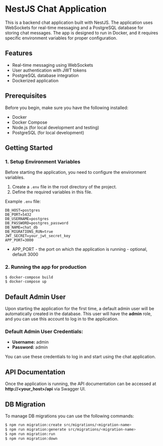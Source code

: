 # NestJS Chat Application

This is a backend chat application built with NestJS. The application uses WebSockets for real-time messaging and a PostgreSQL database for storing chat messages. The app is designed to run in Docker, and it requires specific environment variables for proper configuration.

## Features

- Real-time messaging using WebSockets
- User authentication with JWT tokens
- PostgreSQL database integration
- Dockerized application

## Prerequisites

Before you begin, make sure you have the following installed:

- Docker
- Docker Compose
- Node.js (for local development and testing)
- PostgreSQL (for local development)

## Getting Started

### 1. Setup Environment Variables

Before starting the application, you need to configure the environment variables.

1. Create a `.env` file in the root directory of the project.
2. Define the required variables in this file.

Example `.env` file:
```plaintext
DB_HOST=postgres
DB_PORT=5432
DB_USERNAME=postgres
DB_PASSWORD=postgres_password
DB_NAME=chat_db
DB_MIGRATIONS_RUN=true
JWT_SECRET=your_jwt_secret_key
APP_PORT=3000
```
- APP_PORT - the port on which the application is running - optional, default 3000

### 2. Running the app for production
```bash
$ docker-compose build
$ docker-compose up
```

## Default Admin User

Upon starting the application for the first time, a default admin user will be automatically created in the database.
This user will have the **admin** role, and you can use this account to log in to the application.

### Default Admin User Credentials:
- **Username:** admin
- **Password:** admin

You can use these credentials to log in and start using the chat application.

## API Documentation
Once the application is running, the API documentation can be accessed at **http://<your_host>/api** via Swagger UI.

## DB Migration

To manage DB migrations you can use the following commands:

```bash
$ npm run migration:create src/migrations/<migration-name>
$ npm run migration:generate src/migrations/<migration-name>
$ npm run migration:run 
$ npm run migration:down 
```
